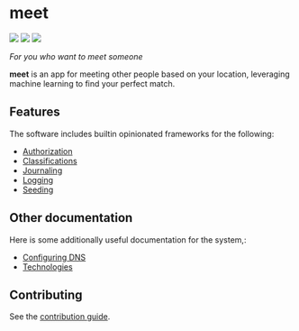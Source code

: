# meet

![](https://img.shields.io/github/actions/workflow/status/johanbook/meet/api.yaml)
![](https://img.shields.io/github/actions/workflow/status/johanbook/meet/auth.yaml)
![](https://img.shields.io/github/actions/workflow/status/johanbook/meet/web-ui.yaml)

_For you who want to meet someone_

**meet** is an app for meeting other people based on your location, leveraging
machine learning to find your perfect match.

## Features

The software includes builtin opinionated frameworks for the following:

- [Authorization](./docs/authorization.md)
- [Classifications](./docs/classifications.md)
- [Journaling](./docs/journaling.md)
- [Logging](./docs/logging.md)
- [Seeding](./docs/seeding.md)

## Other documentation

Here is some additionally useful documentation for the system,:

- [Configuring DNS](./docs/configuring-dns.md)
- [Technologies](./docs/technologies.md)

## Contributing

See the [contribution guide](./CONTRIBUTING.md).
